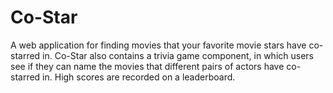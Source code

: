 # Co-Star

A web application for finding movies that your favorite movie stars have co-starred in.
Co-Star also contains a trivia game component, in which users see if they can name the movies that different pairs of actors have co-starred in. High scores are recorded on a leaderboard. 